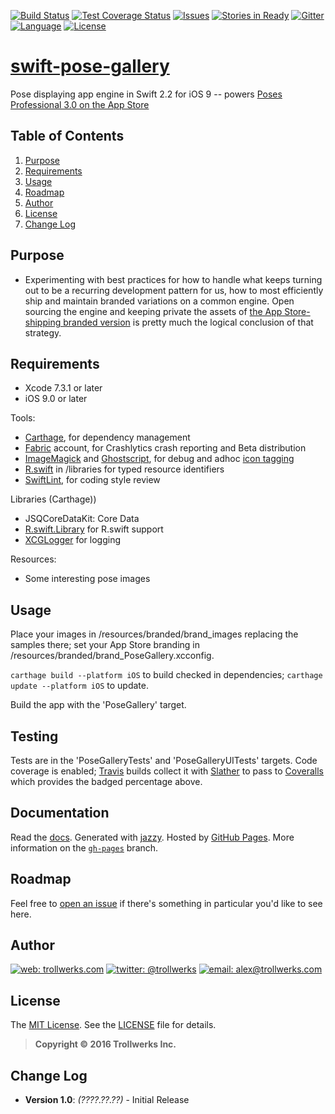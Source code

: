 [![Build Status](https://travis-ci.org/alexcurylo/swift-pose-gallery.svg?branch=develop)](https://travis-ci.org/alexcurylo/swift-pose-gallery)
[![Test Coverage Status](https://coveralls.io/repos/github/alexcurylo/swift-pose-gallery/badge.svg?branch=develop)](https://coveralls.io/github/alexcurylo/swift-pose-gallery?branch=develop)
[![Issues](https://img.shields.io/github/issues/alexcurylo/swift-pose-gallery.svg?style=flat
            )](https://github.com/alexcurylo/swift-pose-gallery/issues)
[![Stories in Ready](https://badge.waffle.io/alexcurylo/swift-pose-gallery.png?label=ready&title=Ready)](https://waffle.io/alexcurylo/swift-pose-gallery)
[![Gitter](https://badges.gitter.im/Join%20Chat.svg)](https://gitter.im/alexcurylo/swift-pose-gallery)
[![Language](http://img.shields.io/badge/language-swift-brightgreen.svg?style=flat)](https://developer.apple.com/swift)
[![License](http://img.shields.io/badge/license-MIT-lightgrey.svg?style=flat)][linkMIT]

[swift-pose-gallery](https://github.com/alexcurylo/swift-pose-gallery)
==================

Pose displaying app engine in Swift 2.2 for iOS 9 -- powers [Poses Professional 3.0 on the App Store](https://itunes.apple.com/us/app/poses-professional-guide-to/id357099619?mt=8&at=10l4B9&ct=SRCreadme)

## Table of Contents

1. [Purpose](#purpose)
2. [Requirements](#requirements)
3. [Usage](#usage)
4. [Roadmap](#roadmap)
5. [Author](#author)
6. [License](#license)
7. [Change Log](#change-log)

## Purpose

- Experimenting with best practices for how to handle what keeps turning out to be a recurring development pattern for us, how to most efficiently ship and maintain branded variations on a common engine. Open sourcing the engine and keeping private the assets of [the App Store-shipping branded version](https://itunes.apple.com/us/app/poses-professional-guide-to/id357099619?mt=8&at=10l4B9&ct=SRCreadme) is pretty much the logical conclusion of that strategy.

## Requirements

- Xcode 7.3.1 or later
- iOS 9.0 or later
 
 Tools:
 
- [Carthage](https://github.com/Carthage/Carthage), for dependency management
- [Fabric](https://fabric.io) account, for Crashlytics crash reporting and Beta distribution
- [ImageMagick](http://www.imagemagick.org) and [Ghostscript](http://www.ghostscript.com), for debug and adhoc [icon tagging](https://gist.github.com/dulaccc/a52154ac4c007db2be55)
- [R.swift](https://github.com/mac-cain13/R.swift/) in /libraries for typed resource identifiers
- [SwiftLint](https://github.com/realm/SwiftLint), for coding style review

 Libraries (Carthage))

- JSQCoreDataKit: Core Data
- [R.swift.Library](https://github.com/mac-cain13/R.swift.Library) for R.swift support
- [XCGLogger](https://github.com/DaveWoodCom/XCGLogger) for logging

 Resources:
 
- Some interesting pose images

## Usage

Place your images in /resources/branded/brand_images replacing the samples there; set your App Store branding in /resources/branded/brand_PoseGallery.xcconfig.

 `carthage build --platform iOS` to build checked in dependencies; `carthage update --platform iOS` to update.

Build the app with the 'PoseGallery' target.
 
## Testing
 
Tests are in the 'PoseGalleryTests' and 'PoseGalleryUITests' targets. Code coverage is enabled; [Travis](https://travis-ci.org/alexcurylo/swift-pose-gallery) builds collect it with [Slather](https://github.com/SlatherOrg/slather) to pass to [Coveralls](https://coveralls.io/github/alexcurylo/swift-pose-gallery?branch=develop) which provides the badged percentage above.

## Documentation
 
Read the [docs](http://alexcurylo.github.io/swift-pose-gallery/). Generated with [jazzy](https://github.com/realm/jazzy). Hosted by [GitHub Pages](https://pages.github.com). More information on the [`gh-pages`](https://github.com/alexcurylo/swift-pose-gallery/tree/gh-pages) branch.

## Roadmap

Feel free to [open an issue](https://github.com/alexcurylo/swift-pose-gallery/issues/new) if there's something in particular you'd like to see here.

## Author

[![web: trollwerks.com](http://img.shields.io/badge/web-www.trollwerks.com-green.svg?style=flat)](http://trollwerks.com) 
[![twitter: @trollwerks](http://img.shields.io/badge/twitter-%40trollwerks-blue.svg?style=flat)](https://twitter.com/trollwerks) 
[![email: alex@trollwerks.com](http://img.shields.io/badge/email-alex%40trollwerks.com-orange.svg?style=flat)](mailto:alex@trollwerks.com) 

## License

The [MIT License][linkMIT]. See the [LICENSE](LICENSE) file for details.

>**Copyright &copy; 2016 Trollwerks Inc.**

## Change Log
 
 * **Version 1.0**: *(????.??.??)* - Initial Release
 
[linkMIT]: http://opensource.org/licenses/MIT

